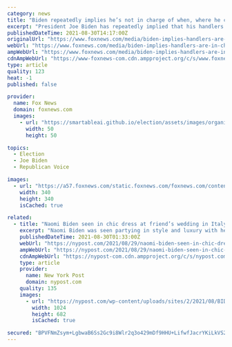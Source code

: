 ```yaml
---
category: news
title: "Biden repeatedly implies he’s not in charge of when, where he can take questions from the press"
excerpt: "President Joe Biden has repeatedly implied that his handlers set the rules and determine when and where he’s allowed to take questions from the press, leading observers to ponder who is actually calling the shots behind the scenes."
publishedDateTime: 2021-08-30T14:17:00Z
originalUrl: "https://www.foxnews.com/media/biden-implies-handlers-are-in-charge"
webUrl: "https://www.foxnews.com/media/biden-implies-handlers-are-in-charge"
ampWebUrl: "https://www.foxnews.com/media/biden-implies-handlers-are-in-charge.amp"
cdnAmpWebUrl: "https://www-foxnews-com.cdn.ampproject.org/c/s/www.foxnews.com/media/biden-implies-handlers-are-in-charge.amp"
type: article
quality: 123
heat: -1
published: false

provider:
  name: Fox News
  domain: foxnews.com
  images:
    - url: "https://smartableai.github.io/election/assets/images/organizations/foxnews.com-50x50.jpg"
      width: 50
      height: 50

topics:
  - Election
  - Joe Biden
  - Republican Voice

images:
  - url: "https://a57.foxnews.com/static.foxnews.com/foxnews.com/content/uploads/2020/11/340/340/Flood-pic.jpg?ve=1&tl=1"
    width: 340
    height: 340
    isCached: true

related:
  - title: "Naomi Biden seen in chic dress at friend’s wedding in Italy"
    excerpt: "Naomi Biden was seen partying in style and luxury with her boyfriend at her side during a friend’s wedding in Como, Italy."
    publishedDateTime: 2021-08-30T01:33:00Z
    webUrl: "https://nypost.com/2021/08/29/naomi-biden-seen-in-chic-dress-at-friends-wedding-in-italy/"
    ampWebUrl: "https://nypost.com/2021/08/29/naomi-biden-seen-in-chic-dress-at-friends-wedding-in-italy/amp/"
    cdnAmpWebUrl: "https://nypost-com.cdn.ampproject.org/c/s/nypost.com/2021/08/29/naomi-biden-seen-in-chic-dress-at-friends-wedding-in-italy/amp/"
    type: article
    provider:
      name: New York Post
      domain: nypost.com
    quality: 135
    images:
      - url: "https://nypost.com/wp-content/uploads/sites/2/2021/08/BIDEN-NAOMI.jpg?quality=90&strip=all&w=1024"
        width: 1024
        height: 682
        isCached: true

secured: "BPVFNmZsym+LgbwaB6Ss2Gc9i8Wlr2q3o429mDf9HHU+LifwfJacrYKiLkVS2UyEa0JNapDxhW9FG3XuTr5G9qxsFwpAfyNW7dx7yFHjEjJ+uDwtJ3bbzGCbsX++mq1sChaByv91naTFvB+TWWtwxSnKb05ceDnwYVSLP9bG8X9qgBNFUUwzscJcwuvFGU2Lak9IAa6cc6NzR6tUwUwxG4mAhsGgMOKWHcIz/d5pb0Rs9gcQ2rRyPXf3UaBZlhFvYbrG+IMgSezUaoxi/EYRd4X5QCD4EGvRK1L+gv1q60lv6OzWkfHxmmYurh1+W6mp6jpMI1PWN+AHh7HcKPepyk3KJtdiKOPynthcTbWj41g=;OOXNIhw0LJ24jmPwMJTVSg=="
---
```


